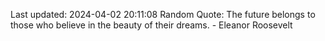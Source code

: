 Last updated: 2024-04-02 20:11:08
Random Quote: The future belongs to those who believe in the beauty of their dreams. - Eleanor Roosevelt